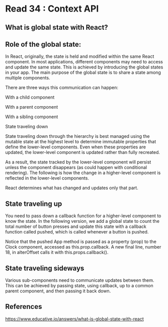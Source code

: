 # Read 34 : Context API

## What is global state with React?

## Role of the global state:

In React, originally, the state is held and modified within the same React component. In most applications, different components may need to access and update the same state. This is achieved by introducing the global states in your app. The main purpose of the global state is to share a state among multiple components.

There are three ways this communication can happen:

With a child component

With a parent component

With a sibling component

State traveling down

State traveling down through the hierarchy is best managed using the mutable state at the highest level to determine immutable properties that define the lower-level components. Even when these properties are updated, the lower-level component is updated rather than fully recreated.

As a result, the state tracked by the lower-level component will persist unless the component disappears (as could happen with conditional rendering). The following is how the change in a higher-level component is reflected in the lower-level components.

React determines what has changed and updates only that part.

## State traveling up

You need to pass down a callback function for a higher-level component to know the state. In the following version, we add a global state to count the total number of button presses and update this state with a callback function called pushed, which is called whenever a button is pushed.

Notice that the pushed App method is passed as a property (prop) to the Clock component, accessed as this.prop.callback. A new final line, number 18, in alterOffset calls it with this.props.callback().

## State traveling sideways

Various sub-components need to communicate updates between them. This can be achieved by passing state, using callback, up to a common parent component, and then passing it back down.

## References

https://www.educative.io/answers/what-is-global-state-with-react
